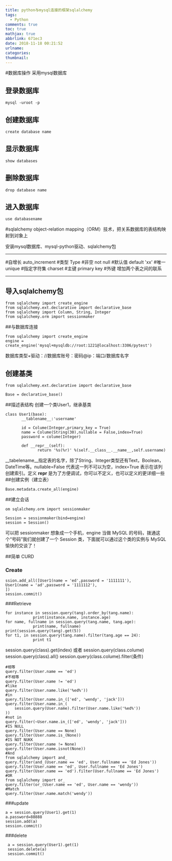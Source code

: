 ```yaml
---
title: python与mysql连接的框架sqlalchemy
tags:
  - Python
comments: true
toc: true
mathjax: true
abbrlink: 671ec3
date: 2018-11-18 00:21:52
urlname:
categories:
thumbnail:
---
```

#数据库操作 
采用mysql数据库

## 登录数据库 ##

```
mysql -uroot -p
```
## 创建数据库 ##

```
create database name
```

## 显示数据库 ##

```
show databases
```
## 删除数据库 ##


```
drop database name
```
## 进入数据库 ##
```
use databasename
```

#sqlalchemy
object-relation mapping（ORM）技术，把关系数据库的表结构映射到对象上

安装mysql数据库、mysql-python驱动、sqlalchemy包

----------
#自增长
auto_increment
#类型
Type
#非空
not null
#默认值
default 'xx'
#唯一
unique
#指定字符集
charset
#主键
primary key
#外键
增加两个表之间的联系

----------


导入sqlalchemy包
-------------

```
from sqlalchemy import create_engine
from sqlalchemy.ext.declarative import declarative_base
from sqlalchemy import Column, String, Integer
from sqlalchemy.orm import sessionmaker
```
##与数据库连接

```
from sqlalchemy import create_engine
engine = create_engine('mysql+mysqldb://root:1221@localhost:3306/pytest')
```
数据库类型+驱动：//数据库账号：密码@ip：端口/数据库名字
## 创建基类 

```
from sqlalchemy.ext.declarative import declarative_base

Base = declarative_base()
```
##描述表结构
创建一个类User1，继承基类
```
class User1(base):
       __tablename__:'username'

       id = Colume(Integer,primary_key = True)
       name = Colume(String(30),nullable = False,index=True)
       password = colume(Integer)

       def __repr__(self):
              return '%s(%r)' %(self.__class__.__name__,self.username)
```

__tabelename__指定表的名字，除了String、Integer类型还有Text，Boolean，DateTime等。nullable=False 代表这一列不可以为空，index=True 表示在该列创建索引。定义 __repr__ 是为了方便调试，你可以不定义，也可以定义的更详细一些
##创建实例（建立表）

```
Base.metadata.create_all(engine) 
```



##建立会话
```
om sqlalchemy.orm import sessionmaker

Session = sessionmaker(bind=engine)
session = Session()
```
可以把 sessionmaker 想象成一个手机，engine 当做 MySQL 的号码，拨通这个“号码”我们就创建了一个 Session 类，下面就可以通过这个类的实例与 MySQL 愉快的交谈了！

##简单 CURD
### Create


```
ssion.add_all([User1(name = 'ed',password = '1111111'),
User1(name = 'ad',password = '1111112'),
])
session.commit()

```
###Retrieve


```
for instance in session.query(tang).order_by(tang.name):
            print(instance.name, instance.age)
for name, fullname in session.query(tang.name, tang.age):
            print(name, fullname)
print(session.query(tang).get(5)) 
for t1, in session.query(tang.name).filter(tang.age == 24):
            print t1
```
session.query(class).get(index)
或者
session.query(class.colume)
session.query(class).all()
session.query(class.colume).filter(条件)
```
#相等
query.filter(User.name == 'ed')
#不相等
query.filter(User.name != 'ed')
#like
query.filter(User.name.like('%ed%'))
#in
query.filter(User.name.in_(['ed', 'wendy', 'jack']))
query.filter(User.name.in_(
    session.query(User.name).filter(User.name.like('%ed%'))
))
#not in
query.filter(~User.name.in_(['ed', 'wendy', 'jack']))
#IS NULL
query.filter(User.name == None)
query.filter(User.name.is_(None))
#IS NOT NUKK
query.filter(User.name != None)
query.filter(User.name.isnot(None))
#And
from sqlalchemy import and_
query.filter(and_(User.name == 'ed', User.fullname == 'Ed Jones'))
query.filter(User.name == 'ed', User.fullname == 'Ed Jones')
query.filter(User.name == 'ed').filter(User.fullname == 'Ed Jones')
#OR
from sqlalchemy import or_
query.filter(or_(User.name == 'ed', User.name == 'wendy'))
#Match
query.filter(User.name.match('wendy'))
```
###update
```
a = session.query(User1).get(1)
a.password=88888
session.add(a)
session.commit()
```
###delete

```
 a = session.query(User1).get(1)
 session.delete(a)
 session.commit()
```
